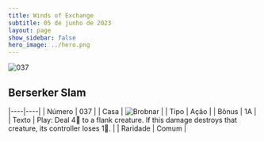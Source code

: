 ```yaml
---
title: Winds of Exchange
subtitle: 05 de junho de 2023
layout: page
show_sidebar: false
hero_image: ../hero.png
---
```


![037](https://mastervault-storage-prod.s3.amazonaws.com/media/card_front/en/600_037_85b7e7bbf0e5_en.png)


## Berserker Slam

|----|----|
| Número | 037 |
| Casa | ![Brobnar](https://archonarcana.com/images/thumb/e/e0/Brobnar.png/22px-Brobnar.png "Brobnar") |
| Tipo | Ação |
| Bônus | 1A |
| Texto | Play: Deal 4 to a flank creature. If this damage destroys that creature, its controller loses 1. |
| Raridade | Comum |

